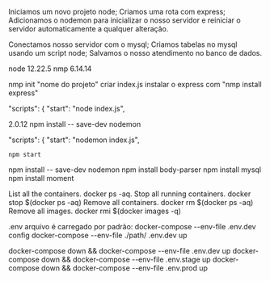 Iniciamos um novo projeto node;
Criamos uma rota com express;
Adicionamos o nodemon para inicializar o nosso servidor e reiniciar o servidor automaticamente a qualquer alteração.

Conectamos nosso servidor com o mysql;
Criamos tabelas no mysql usando um script node;
Salvamos o nosso atendimento no banco de dados.



node 12.22.5
nmp 6.14.14

nmp init "nome do projeto" 
criar index.js
instalar o express com "nmp install express"

  "scripts": {
    "start": "node index.js",


2.0.12
npm install -- save-dev nodemon

 "scripts": {
    "start": "nodemon index.js",


    npm start


npm install -- save-dev nodemon
npm install body-parser
npm install mysql
npm install moment

List all the containers. docker ps -aq.
Stop all running containers. docker stop $(docker ps -aq)
Remove all containers. docker rm $(docker ps -aq)
Remove all images. docker rmi $(docker images -q)

.env arquivo é carregado por padrão:
docker-compose --env-file .env.dev config
docker-compose --env-file ./path/ .env.dev up 



docker-compose down && docker-compose --env-file .env.dev up 
docker-compose down && docker-compose --env-file .env.stage up
docker-compose down && docker-compose --env-file .env.prod up

